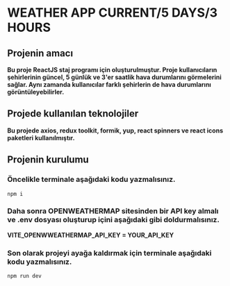 # WEATHER APP CURRENT/5 DAYS/3 HOURS

## Projenin amacı 

**Bu proje ReactJS staj programı için oluşturulmuştur. Proje kullanıcıların şehirlerinin güncel, 5 günlük ve 3'er saatlik hava durumlarını görmelerini sağlar. Aynı zamanda kullanıcılar farklı şehirlerin de hava durumlarını görüntüleyebilirler.**


## Projede kullanılan teknolojiler

**Bu projede axios, redux toolkit, formik, yup, react spinners ve react icons paketleri kullanılmıştır.**


## Projenin kurulumu 

### Öncelikle terminale aşağıdaki kodu yazmalısınız.
```
npm i
```

### Daha sonra OPENWEATHERMAP sitesinden bir API key almalı ve .env dosyası oluşturup içini aşağıdaki gibi doldurmalısınız.

**VITE_OPENWWEATHERMAP_API_KEY = YOUR_API_KEY**

### Son olarak projeyi ayağa kaldırmak için terminale aşağıdaki kodu yazmalısınız.
```
npm run dev
```

